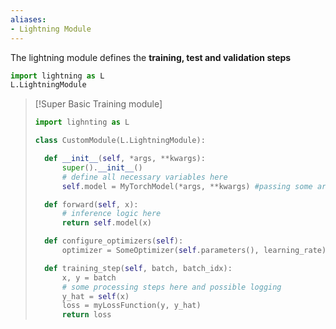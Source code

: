 ```yaml
---
aliases:
- Lightning Module
---
```


The lightning module defines the __training, test and validation steps__
```python
import lightning as L
L.LightningModule
```

>[!Super Basic Training module]
>```python
>import lighnting as L
>
>class CustomModule(L.LightningModule):
>
>	def __init__(self, *args, **kwargs):
>		super().__init__()
>		# define all necessary variables here
>		self.model = MyTorchModel(*args, **kwargs) #passing some arguments
>
>	def forward(self, x):
>		# inference logic here
>		return self.model(x)
>
>	def configure_optimizers(self):
>		optimizer = SomeOptimizer(self.parameters(), learning_rate)
>
>	def training_step(self, batch, batch_idx):
>		x, y = batch
>		# some processing steps here and possible logging
>		y_hat = self(x)
>		loss = myLossFunction(y, y_hat)
>		return loss 
>``` 
